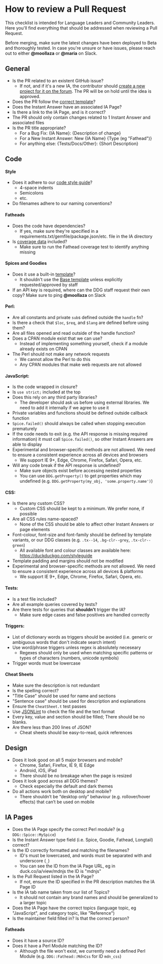# How to review a Pull Request

This checklist is intended for Language Leaders and Community Leaders. Here you'll find everything that should be addressed when reviewing a Pull Request.

Before merging, make sure the latest changes have been deployed to Beta and thoroughly tested. In case you're unsure or have issues, please reach out to either **@moollaza** or **@maria** on Slack.


## General
- Is the PR related to an existent GitHub issue? 
    - If not, and if it's a new IA, the contributor should [create a new project for it on the forum](https://forum.duckduckhack.com/t/how-to-create-a-new-forum-project/814). The PR will be on hold until the idea is approved.
- Does the PR follow the [correct template](https://github.com/duckduckgo/zeroclickinfo-fathead/blob/master/.github/PULL_REQUEST_TEMPLATE.md)?
- Does the Instant Answer have an associated IA Page?
- Is there a link to the IA Page, and is it correct?
- The PR should only contain changes related to 1 Instant Answer and associated files
- Is the PR title appropriate?
    - For a Bug Fix: {IA Name}: {Description of change}
    - For a New Instant Answer: New {IA Name} {Type (eg "Fathead")}
    - For anything else: {Tests/Docs/Other}: {Short Description}


## Code

#### Style
- Does it adhere to our [code style guide](https://docs.duckduckhack.com/resources/code-style-guide.html)?
    - 4-space indents
    - Semicolons
    - etc.
- Do filenames adhere to our naming conventions?

#### Fatheads
- Does the code have dependencies?
    - If yes, make sure they're specified in a requirements.txt/gemfile/package.json/etc. file in the IA directory
- Is [coverage data](https://docs.duckduckhack.com/programming-mission/creating-effective-fatheads.html) included?
    - Make sure to run the Fathead coverage test to identify anything missing


#### Spices and Goodies
- Does it use a built-in [template](https://docs.duckduckhack.com/frontend-reference/template-groups.html)?
    - It shouldn't use the [Base template](https://docs.duckduckhack.com/frontend-reference/template-groups.html#base-template-group) unless explicitly requested/approved by staff
- If an API key is required, where can the DDG staff request their own copy? Make sure to ping **@moollaza** on Slack

#### Perl:
- Are all constants and private `sub`s defined outside the `handle` fn?
- Is there a check that `$loc`, `$req`, and `$lang` are defined before using them?
- Are all files opened and read outside of the handle function?
- Does a CPAN module exist that we can use?
    - Instead of implementing something yourself, check if a module already exists on CPAN
- The Perl should not make any network requests
    - We cannot allow the Perl to do this
    - Any CPAN modules that make web requests are not allowed

#### JavaScript:
- Is the code wrapped in closure?
- Is `use strict;` included at the top
- Does this rely on any third party libraries?
    - The developer should ask us before using external libraries. We need to add it internally if we agree to use it
- Private variables and functions should be defined outside callback function
- `Spice.failed()` should always be called when stopping execution prematurely
- If the code needs to exit (e.g. the API response is missing required information) it must call `Spice.failed()`, so other Instant Answers are able to display
- Experimental and browser-specific methods are not allowed. We need to ensure a consistent experience across all devices and browsers
    - We support IE 9+, Edge, Chrome, Firefox, Safari, Opera, etc.
- Will any code break if the API response is undefined?
    - Make sure objects exist before accessing nested properties
    - You can use `DDG.getProperty()` to get properties which may undefined (e.g. `DDG.getProperty(my_obj, 'some.property.name')`)

#### CSS:
- Is there any custom CSS?
    - Custom CSS should be kept to a minimum. We prefer none, if possible
- Are all CSS rules name-spaced?
    - None of the CSS should be able to affect other Instant Answers or page elements
- Font-colour, font-size and font-family should be defined by template variants, or our DDG classes (e.g. `.tx--14`, `.bg-clr--grey`, `.tx-clr--green`)
    - All available font and colour classes are available here: https://duckduckgo.com/styleguide
- Template padding and margins should not be modified
- Experimental and browser-specific methods are not allowed. We need to ensure a consistent experience across all devices & platforms
    - We support IE 9+, Edge, Chrome, Firefox, Safari, Opera, etc.

#### Tests:
- Is a test file included?
- Are all example queries covered by tests?
- Are there tests for queries that **shouldn't** trigger the IA?
    - Make sure edge cases and false positives are handled correctly

#### Triggers:
- List of dictionary words as triggers should be avoided (i.e. generic or ambiguous words that don't indicate search intent)
- Use word/phrase triggers unless regex is absolutely neceseary
    - Regexes should only be used when matching specific patterns or types of characters (numbers, unicode symbols)
- Trigger words must be lowercase

#### Cheat Sheets
- Make sure the description is not redundant
- Is the spelling correct?
- "Title Case" should be used for name and sections
- "Sentence case" should be used for description and explanations
- Ensure the `CheatSheet.t` test passes
- Use [JSONLint](https://duckduckgo.com/?q=json+lint&ia=answer) to check the file and the text format
- Every key, value and section should be filled; There should be no blanks.
- Are there less than 200 lines of JSON?
    - Cheat sheets should be easy-to-read, quick references

## Design
- Does it look good on all 5 major browsers and mobile?
    - Chrome, Safari, Firefox, IE 9, IE Edge
    - Android, iOS, iPad
    - There should be no breakage when the page is resized
- Does it look good across all DDG themes?
    - Check especially the default and dark themes
- Do all actions work both on desktop and mobile?
    - There shouldn’t be “desktop only” behaviour (e.g. rollover/hover effects) that can’t be used on mobile


## IA Pages
- Does the IA Page specify the correct Perl module? (e.g `DDG::Spice::MySpice`)
- Is the Instant Answer type field (i.e. Spice, Goodie, Fathead, Longtail) correct?
- Is the ID correctly formatted and matching the filenames?
  - ID's must be lowercased, and words must be separated with and underscore (`_`)
  - You can see the ID from the IA Page URL, eg in duck.co/ia/view/mdnjs the ID is "mdnjs"
- Is the Pull Request listed in the IA Page? 
    - If not, ensure the ID specified in the PR description matches the IA Page ID
- Is the IA tab name taken from our list of Topics?
    - It should not contain any brand names and should be generalized to a larger topic
- Does the IA Page have the correct topics (language topic, eg "JavaScript", and category topic, like "Reference")
- Is the maintainer field filled in? Is that the correct person?

#### Fatheads
- Does it have a source ID?
- Does it have a Perl Module matching the ID?
  - Although the file won't exist, we currently need a defined Perl Module (e.g. `DDG::Fathead::MdnCss` for ID `mdn_css`)


